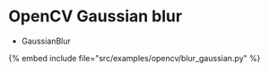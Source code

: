 # OpenCV Gaussian blur

* GaussianBlur

{% embed include file="src/examples/opencv/blur_gaussian.py" %}


